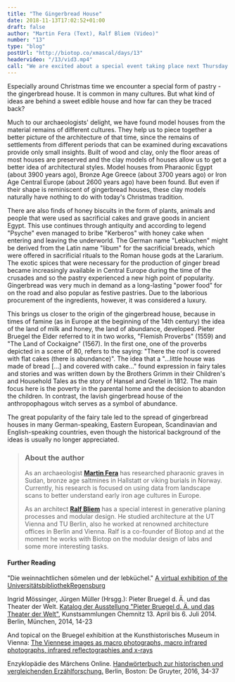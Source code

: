 ```yaml
---
title: "The Gingerbread House"
date: 2018-11-13T17:02:52+01:00
draft: false
author: "Martin Fera (Text), Ralf Bliem (Video)"
number: "13"
type: "blog"
postUrl: "http://biotop.co/xmascal/days/13"
headervideo: "/13/vid3.mp4"
call: "We are excited about a special event taking place next Thursday in our office. Come by and you will have the opportunity to chat with some of us!"
---
```

Especially around Christmas time we encounter a special form of pastry - the gingerbread house. It is common in many cultures. But what kind of ideas are behind a sweet edible house and how far can they be traced back?

Much to our archaeologists' delight, we have found model houses from the material remains of different cultures. They help us to piece together a better picture of the architecture of that time, since the remains of settlements from different periods that can be examined during excavations provide only small insights. Built of wood and clay, only the floor areas of most houses are preserved and the clay models of houses allow us to get a better idea of architectural styles. Model houses from Pharaonic Egypt (about 3900 years ago), Bronze Age Greece (about 3700 years ago) or Iron Age Central Europe (about 2600 years ago) have been found. But even if their shape is reminiscent of gingerbread houses, these clay models naturally have nothing to do with today's Christmas tradition.

There are also finds of honey biscuits in the form of plants, animals and people that were used as sacrificial cakes and grave goods in ancient Egypt. This use continues through antiquity and according to legend "Psyche" even managed to bribe "Kerberos" with honey cake when entering and leaving the underworld. The German name "Lebkuchen" might be derived from the Latin name "libum" for the sacrificial breads, which were offered in sacrificial rituals to the Roman house gods at the Lararium. The exotic spices that were necessary for the production of ginger bread became increasingly available in Central Europe during the time of the crusades and so the pastry experienced a new high point of popularity. Gingerbread was very much in demand as a long-lasting "power food" for on the road and also popular as festive pastries. Due to the laborious procurement of the ingredients, however, it was considered a luxury.

This brings us closer to the origin of the gingerbread house, because in times of famine (as in Europe at the beginning of the 14th century) the idea of the land of milk and honey, the land of abundance, developed. Pieter Bruegel the Elder referred to it in two works, "Flemish Proverbs" (1559) and "The Land of Cockaigne" (1567). In the first one, one of the proverbs depicted in a scene of 80, refers to the saying: "There the roof is covered with flat cakes (there is abundance)". The idea that a "...little house was made of bread [...] and covered with cake..." found expression in fairy tales and stories and was written down by the Brothers Grimm in their Children's and Household Tales as the story of Hansel and Gretel in 1812. The main focus here is the poverty in the parental home and the decision to abandon the children. In contrast, the lavish gingerbread house of the anthropophagous witch serves as a symbol of abundance.

The great popularity of the fairy tale led to the spread of gingerbread houses in many German-speaking, Eastern European, Scandinavian and English-speaking countries, even though the historical background of the ideas is usually no longer appreciated.

> ### About the author
> As an archaeologist **[Martin Fera](http://biotop.co/en/person/martin-fera/)** has researched pharaonic graves in Sudan, bronze age saltmines in Hallstatt or viking burials in Norway. Currently, his research is focused on using data from landscape scans to better understand early iron age cultures in Europe.
>
> As an architect **[Ralf Bliem](http://biotop.co/en/person/ralf-bliem/)** has a special interest in generative planing processes and modular design. He studied architecture at the UT Vienna and TU Berlin, also he worked at renowned architecture offices in Berlin and Vienna. Ralf is a co-founder of Biotop and at the moment he works with Biotop on the modular design of labs and some more interesting tasks.

<!--more-->

#### Further Reading

"Die weinnachtlichen sömelen und der lebküchel." [A virtual exhibition of the UniversitätsbibliothekRegensburg](https://www.uni-regensburg.de/bibliothek/katharinenspital/lebkuchen/)

Ingrid Mössinger, Jürgen Müller (Hrsgg.): Pieter Bruegel d. Ä. und das Theater der Welt. [Katalog der Ausstellung "Pieter Bruegel d. Ä. und das Theater der Welt"](http://archiv.ub.uni-heidelberg.de/artdok/5289/1/Mueller_Pieter_Bruegel_d_A_und_das_Theate_der_Welt_2014.pdf), Kunstsammlungen Chemnitz 13. April bis 6. Juli 2014. Berlin, München, 2014, 14-23

And topical on the Bruegel exhibition at the Kunsthistorisches Museum in Vienna:
[The Viennese images as macro photographs, macro infrared photographs, infrared reflectographies and x-rays](http://www.insidebruegel.net/#p/v=udhome&lan=de&a=1011)

Enzyklopädie des Märchens Online. [Handwörterbuch zur historischen und vergleichenden Erzählforschung.](https://www.degruyter.com/view/db/emo) Berlin, Boston: De Gruyter, 2016, 34-37
